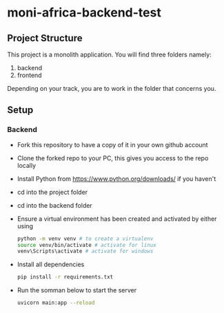 # moni-africa-backend-test
## Project Structure

This project is a monolith application. You will find three folders namely:

1. backend
2. frontend

Depending on your track, you are to work in the folder that concerns you.

## Setup

### Backend

- Fork this repository to have a copy of it in your own github account
- Clone the forked repo to your PC, this gives you access to the repo locally
- Install Python from <https://www.python.org/downloads/> if you haven't
- cd into the project folder
- cd into the backend folder
- Ensure a virtual environment has been created and activated by either using

    ```bash
    python -m venv venv # to create a virtualenv
    source venv/bin/activate # activate for linux
    venv\Scripts\activate # activate for windows
    ```

- Install all dependencies

  ```bash
  pip install -r requirements.txt
  ```

- Run the somman below to start the server

  ```bash
  uvicorn main:app --reload
  ```
